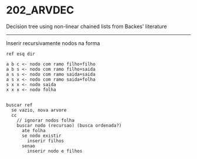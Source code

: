 # 202_ARVDEC

Decision tree using non-linear chained lists from Backes' literature

---

Inserir recursivamente nodos na forma

    ref esq dir
    
    a b c <- nodo com ramo filho+filho
    a b s <- nodo com ramo filho+saida
    a s s <- nodo com ramo saida+saida
    a s x <- nodo com ramo saida+folha
    s x x <- nodo saida
    x x x <- nodo folha
    
    
    buscar ref
      se vazio, nova arvore
      cc
        // ignorar nodos folha
        buscar nodo (recursao) (busca ordenada?)
          ate folha
          se nodo existir
            inserir filhos
          senao
            inserir nodo e filhos
